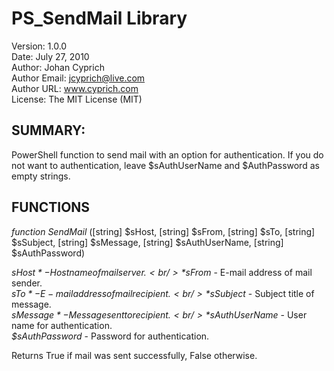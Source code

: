 PS_SendMail Library
=====

Version: 1.0.0<br />
Date: July 27, 2010<br />
Author: Johan Cyprich<br />
Author Email: jcyprich@live.com<br />
Author URL: www.cyprich.com<br />
License: The MIT License (MIT)<br />

SUMMARY:
-----
PowerShell function to send mail with an option for authentication. If you do not want to authentication, leave $sAuthUserName and $AuthPassword as empty strings.

FUNCTIONS
-----
*function SendMail* ([string] $sHost, [string] $sFrom, [string] $sTo, [string] $sSubject, [string] $sMessage, [string] $sAuthUserName, [string] $sAuthPassword)

*$sHost* - Host name of mail server.<br />
*$sFrom* - E-mail address of mail sender.<br />
*$sTo* - E-mail address of mail recipient.<br />
*$sSubject* - Subject title of message.<br />
*$sMessage* - Message sent to recipient.<br />
*$sAuthUserName* - User name for authentication.<br />
*$sAuthPassword* - Password for authentication.<br />

Returns True if mail was sent successfully, False otherwise.